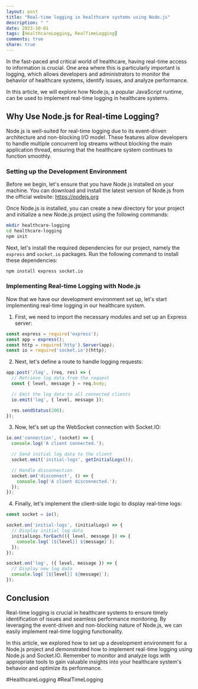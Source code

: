 ```yaml
---
layout: post
title: "Real-time logging in healthcare systems using Node.js"
description: " "
date: 2023-10-01
tags: [HealthcareLogging, RealTimeLogging]
comments: true
share: true
---
```


In the fast-paced and critical world of healthcare, having real-time access to information is crucial. One area where this is particularly important is logging, which allows developers and administrators to monitor the behavior of healthcare systems, identify issues, and analyze performance.

In this article, we will explore how Node.js, a popular JavaScript runtime, can be used to implement real-time logging in healthcare systems.

## Why Use Node.js for Real-time Logging?

Node.js is well-suited for real-time logging due to its event-driven architecture and non-blocking I/O model. These features allow developers to handle multiple concurrent log streams without blocking the main application thread, ensuring that the healthcare system continues to function smoothly.

### Setting up the Development Environment
Before we begin, let's ensure that you have Node.js installed on your machine. You can download and install the latest version of Node.js from the official website: https://nodejs.org

Once Node.js is installed, you can create a new directory for your project and initialize a new Node.js project using the following commands:

```bash
mkdir healthcare-logging
cd healthcare-logging
npm init
```

Next, let's install the required dependencies for our project, namely the `express` and `socket.io` packages. Run the following command to install these dependencies:

```bash
npm install express socket.io
```

### Implementing Real-time Logging with Node.js

Now that we have our development environment set up, let's start implementing real-time logging in our healthcare system.

1. First, we need to import the necessary modules and set up an Express server:

```javascript
const express = require('express');
const app = express();
const http = require('http').Server(app);
const io = require('socket.io')(http);
```

2. Next, let's define a route to handle logging requests:

```javascript
app.post('/log', (req, res) => {
  // Retrieve log data from the request
  const { level, message } = req.body;

  // Emit the log data to all connected clients
  io.emit('log', { level, message });

  res.sendStatus(200);
});
```

3. Now, let's set up the WebSocket connection with Socket.IO:

```javascript
io.on('connection', (socket) => {
  console.log('A client connected.');

  // Send initial log data to the client
  socket.emit('initial-logs', getInitialLogs());

  // Handle disconnection
  socket.on('disconnect', () => {
    console.log('A client disconnected.');
  });
});
```

4. Finally, let's implement the client-side logic to display real-time logs:

```javascript
const socket = io();

socket.on('initial-logs', (initialLogs) => {
  // Display initial log data
  initialLogs.forEach(({ level, message }) => {
    console.log(`[${level}] ${message}`);
  });
});

socket.on('log', ({ level, message }) => {
  // Display new log data
  console.log(`[${level}] ${message}`);
});
```

## Conclusion

Real-time logging is crucial in healthcare systems to ensure timely identification of issues and seamless performance monitoring. By leveraging the event-driven and non-blocking nature of Node.js, we can easily implement real-time logging functionality.

In this article, we explored how to set up a development environment for a Node.js project and demonstrated how to implement real-time logging using Node.js and Socket.IO. Remember to monitor and analyze logs with appropriate tools to gain valuable insights into your healthcare system's behavior and optimize its performance.

#HealthcareLogging #RealTimeLogging